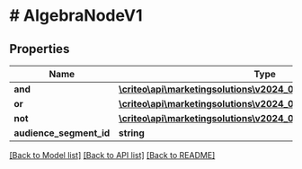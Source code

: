 # # AlgebraNodeV1

## Properties

Name | Type | Description | Notes
------------ | ------------- | ------------- | -------------
**and** | [**\criteo\api\marketingsolutions\v2024_01\Model\AlgebraNodeV1[]**](AlgebraNodeV1.md) |  | [optional]
**or** | [**\criteo\api\marketingsolutions\v2024_01\Model\AlgebraNodeV1[]**](AlgebraNodeV1.md) |  | [optional]
**not** | [**\criteo\api\marketingsolutions\v2024_01\Model\AlgebraNodeV1**](AlgebraNodeV1.md) |  | [optional]
**audience_segment_id** | **string** |  | [optional]

[[Back to Model list]](../../README.md#models) [[Back to API list]](../../README.md#endpoints) [[Back to README]](../../README.md)
